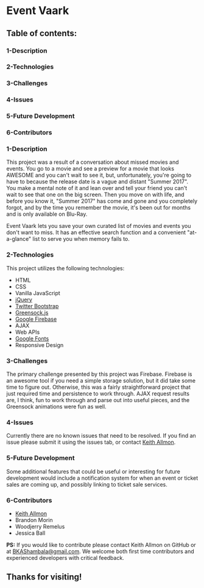 # Event Vaark

## Table of contents:
  
### 1-Description
### 2-Technologies
### 3-Challenges
### 4-Issues
### 5-Future Development
### 6-Contributors

### 1-Description
This project was a result of a conversation about missed movies and events. You go to a movie and see a preview for a movie that looks AWESOME and you can't wait to see it, but, unfortunately, you're going to have to because the release date is a vague and distant "Summer 2017". You make a mental note of it and lean over and tell your friend you can't wait to see that one on the big screen. Then you move on with life, and before you know it, "Summer 2017" has come and gone and you completely forgot, and by the time you remember the movie, it's been out for months and is only available on Blu-Ray. 

Event Vaark lets you save your own curated list of movies and events you don't want to miss. It has an effective search function and a convenient "at-a-glance" list to serve you when memory fails to.

### 2-Technologies
  This project utilizes the following technologies:
- HTML
- CSS
- Vanilla JavaScript
- [jQuery](https://jquery.com/)
- [Twitter Bootstrap](https://getbootstrap.com/)
- [Greensock.js](https://greensock.com/)
- [Google Firebase](https://firebase.google.com/)
- AJAX
- Web APIs
- [Google Fonts](https://fonts.google.com/)
- Responsive Design

### 3-Challenges
The primary challenge presented by this project was Firebase. Firebase is an awesome tool if you need a simple storage solution, but it did take some time to figure out. Otherwise, this was a fairly straightforward project that just required time and persistence to work through. AJAX request results are, I think, fun to work through and parse out into useful pieces, and the Greensock animations were fun as well.

### 4-Issues
  Currently there are no known issues that need to be resolved. If you find an issue please submit it using the issues tab, or contact [Keith Allmon](https://github.com/Strangebrewer/).
  
### 5-Future Development
Some additional features that could be useful or interesting for future development would include a notification system for when an event or ticket sales are coming up, and possibly linking to ticket sale services.

### 6-Contributors
- [Keith Allmon](https://github.com/Strangebrewer/)
- Brandon Morin
- Woodjerry Remelus
- Jessica Ball

**PS:** If you would like to contribute please contact Keith Allmon on GitHub or at BKAShambala@gmail.com. We welcome both first time contributors and experienced developers with critical feedback. 
## Thanks for visiting!

